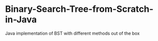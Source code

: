 # Binary-Search-Tree-from-Scratch-in-Java
Java implementation of BST with different methods out of the box
